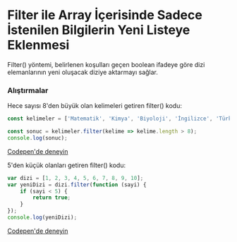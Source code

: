 # Filter ile Array İçerisinde Sadece İstenilen Bilgilerin Yeni Listeye Eklenmesi

Filter() yöntemi, belirlenen koşulları geçen boolean ifadeye göre dizi elemanlarının yeni oluşacak diziye aktarmayı sağlar.

### Alıştırmalar
Hece sayısı 8'den büyük olan kelimeleri getiren filter() kodu:
```javascript
const kelimeler = ['Matematik', 'Kimya', 'Biyoloji', 'İngilizce', 'Türkçe'];

const sonuc = kelimeler.filter(kelime => kelime.length > 8);
console.log(sonuc);
```
[Codepen'de deneyin](https://codepen.io/selindayioglu/pen/ZEpobaa)


5'den küçük olanları getiren filter() kodu:
```javascript
var dizi = [1, 2, 3, 4, 5, 6, 7, 8, 9, 10];
var yeniDizi = dizi.filter(function (sayi) {
    if (sayi < 5) {
        return true;
    }
});
console.log(yeniDizi);
```
[Codepen'de deneyin](https://codepen.io/selindayioglu/pen/wvzjMad)
